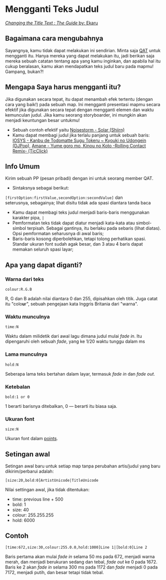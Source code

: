 Mengganti Teks Judul
=====================

[*Changing the Title Text : The Guide* by: Ekaru](https://osu.ppy.sh/community/forums/topics/14513)

Bagaimana cara mengubahnya
-------------------------

Sayangnya, kamu tidak dapat melakukan ini sendirian. Minta saja [QAT](https://osu.ppy.sh/help/wiki/People/Quality_Assurance_Team) untuk mengganti itu. Hanya mereka yang dapat melakukan itu, jadi berikan saja mereka sebuah catatan tentang apa yang kamu inginkan, dan apabila hal itu cukup beralasan, kamu akan mendapatkan teks judul baru pada mapmu! Gampang, bukan?!

Mengapa Saya harus mengganti itu?
------------

Jika digunakan secara tepat, itu dapat menambah efek tertentu (dengan cara yang baik!) pada sebuah map. Ini mengganti presentasi mapmu secara efektif jika digunakan secara tepat dengan mengganti elemen dan waktu kemunculan judul. Jika kamu seorang storyboarder, ini mungkin akan menjadi keuntungan besar untukmu!

-   Sebuah contoh efektif yaitu [Noisestorm - Solar (Shiirn)](https://osu.ppy.sh/beatmapsets/33483/)
-   Kamu dapat membagi judul jika terlalu panjang untuk sebuah baris: [IOSYS - Kanbu de Todomatte Sugu Tokeru ~ Kyouki no Udongein (DJPop)](https://osu.ppy.sh/beatmapsets/1391/), [Amane - Yume goro mo, Kinou no Koto -Rolling Contact Remix- (TicClick)](https://osu.ppy.sh/beatmapsets/57560/)

Info Umum
-------------

Kirim sebuah PP (pesan pribadi) dengan ini untuk seorang member QAT.

-   Sintaksnya sebagai berikut:

`[firstOption:firstValue,secondOption:secondValue]` dan seterusnya, sebagainya; lihat disitu tidak ada spasi diantara tanda baca

-   Kamu dapat membagi teks judul menjadi baris-baris menggunakan karakter pipa, `|`
-   Pemformatan teks tidak dapat diatur menjadi kata-kata atau simbol-simbol terpisah. Sebagai gantinya, itu berlaku pada sebaris (lihat diatas). Opsi pemformatan seharusnya di awal baris;
-   Baris-baris kosong diperbolehkan, tetapi tolong perhatikan spasi. Standar ukuran font sudah agak besar, dan 3 atau 4 baris dapat memakan seluruh spasi layar;

Apa yang dapat diganti?
--------------------

### Warna dari teks

`colour:R.G.B`

R, G dan B adalah nilai diantara 0 dan 255, dipisahkan oleh titik. Juga catat itu "colo**u**r", sebuah pengejaan kata Inggris Britania dari "warna".

### Waktu munculnya

`time:N`

Waktu dalam milidetik dari awal lagu dimana judul mulai *fade in*. Itu dipengaruhi oleh sebuah *fade*, yang ke 1/20 waktu tunggu dalam ms

### Lama munculnya

`hold:N`

Seberapa lama teks bertahan dalam layar, termasuk *fade in* dan *fade out*.

### Ketebalan

`bold:1 or 0`

1 berarti barisnya ditebalkan, 0 — berarti itu biasa saja.

### Ukuran font

`size:N`

Ukuran font dalam [points][Points Link].

Setingan awal
----------

Setingan awal baru untuk setiap map tanpa perubahan artis/judul yang baru dikirim/perbarui adalah:

`[size:20,bold:0]ArtistUnicode|TitleUnicode`

Nilai settingan awal, jika tidak ditentukan:

-   time: previous line + 500
-   bold: 1
-   size: 40
-   colour: 255.255.255
-   hold: 6000

Contoh
----------

`[time:672,size:30,colour:255.0.0,hold:1000]Line 1|[bold:0]Line 2`

Baris pertama akan mulai *fade in* selama 50 ms pada 672, menjadi warna merah, dan menjadi berukuran sedang dan tebal, *fade out* ke 0 pada 1672. Baris ke 2 akan *fade in* selama 300 ms pada 1172 dan *fade* menjadi 0 pada 7172, menjadi putih, dan besar tetapi tidak tebal.

[Points Link]: https://en.wikipedia.org/wiki/Point_(typography)
